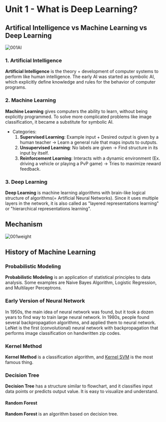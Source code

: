 # Unit 1 - What is Deep Learning?
## Artifical Intelligence vs Machine Learning vs Deep Learning
![001AI](https://user-images.githubusercontent.com/48712088/204151390-2e189e8b-1dd3-405f-b2fd-cec9d6b6f1f0.png)

### 1. Artificial Intelligence
**Artificial Intelligence** is the theory + development of computer systems to perform like human intelligence. The early AI was started as symbolic AI, which explicitly define knowledge and rules for the behavior of computer programs.

### 2. Machine Learning
**Machine Learning** gives computers the ability to learn, without being explicitly programmed. To solve more complicated problems like image classification, it became a substitute for symbolic AI.

* Categories:
  1. **Supervised Learning**: Example input + Desired output is given by a human teacher → Learn a general rule that maps inputs to outputs.
  2. **Unsupervised Learning**: No labels are given → Find structure in its input by itself.
  3. **Reinforcement Learning**: Interacts with a dynamic environment (Ex. driving a vehicle or playing a PvP game) → Tries to maximize reward feedback.

### 3. Deep Learning
**Deep Learning** is machine learning algorithms with brain-like logical structure of algorithms(= Artificial Neural Networks).
Since it uses multiple layers in the network, it is also called as "layered representations learning" or "hierarchical representations learning".

## Mechanism
![001weight](https://user-images.githubusercontent.com/48712088/202853688-a912b524-b96a-4b06-b53f-af35fcdcc51c.jpg)

## History of Machine Learning
### Probabilistic Modeling
**Probabilistic Modeling** is an application of statistical principles to data analysis. Some examples are Naive Bayes Algorithm, Logistic Regression, and Multilayer Perceptrons.

### Early Version of Neural Network
In 1950s, the main idea of neural network was found, but it took a dozen years to find way to train large neural network.
In 1980s, people found several backpropagation algorithms, and applied them to neural network.
LeNet is the first (convolutional) neural network with backpropagation that performs image classification on handwritten zip codes.

### Kernel Method
**Kernel Method** is a classification algorithm, and [Kernel SVM](https://github.com/reruo321/Deep-Learning-Practice/blob/main/000-Appendix/README.md#svm) is the most famous thing.

### Decision Tree
**Decision Tree** has a structure similar to flowchart, and it classifies input data points or predicts output value.
It is easy to visualize and understand.

#### Random Forest
**Random Forest** is an algorithm based on decision tree.
